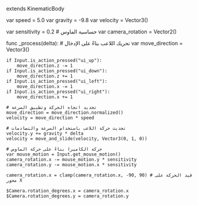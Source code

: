 extends KinematicBody

var speed = 5.0
var gravity = -9.8
var velocity = Vector3()

var sensitivity = 0.2 # حساسية الماوس
var camera_rotation = Vector2()

func _process(delta):
    # تحريك اللاعب بناءً على الإدخال
    var move_direction = Vector3()

    if Input.is_action_pressed("ui_up"):
        move_direction.z -= 1
    if Input.is_action_pressed("ui_down"):
        move_direction.z += 1
    if Input.is_action_pressed("ui_left"):
        move_direction.x -= 1
    if Input.is_action_pressed("ui_right"):
        move_direction.x += 1

    # تحديد اتجاه الحركة وتطبيق السرعة
    move_direction = move_direction.normalized()
    velocity = move_direction * speed

    # تحديث حركة اللاعب باستخدام السرعة والتصادمات
    velocity.y += gravity * delta
    velocity = move_and_slide(velocity, Vector3(0, 1, 0))

    # حركة الكاميرا بناءً على حركة الماوس
    var mouse_motion = Input.get_mouse_motion()
    camera_rotation.x -= mouse_motion.y * sensitivity
    camera_rotation.y -= mouse_motion.x * sensitivity

    camera_rotation.x = clamp(camera_rotation.x, -90, 90) # قيد الحركة على محور X

    $Camera.rotation_degrees.x = camera_rotation.x
    $Camera.rotation_degrees.y = camera_rotation.y
